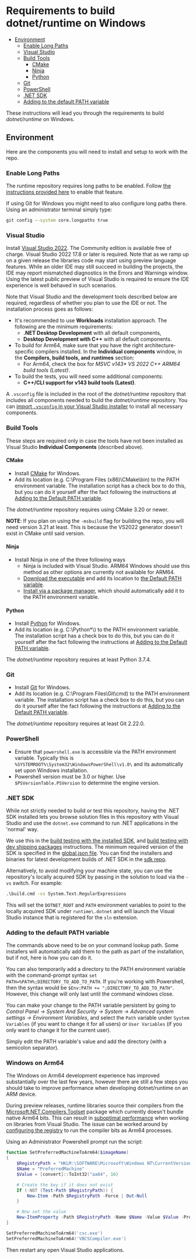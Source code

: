 # Requirements to build dotnet/runtime on Windows

* [Environment](#environment)
  * [Enable Long Paths](#enable-long-paths)
  * [Visual Studio](#visual-studio)
  * [Build Tools](#build-tools)
    * [CMake](#cmake)
    * [Ninja](#ninja)
    * [Python](#python)
  * [Git](#git)
  * [PowerShell](#powershell)
  * [.NET SDK](#net-sdk)
  * [Adding to the default PATH variable](#adding-to-the-default-path-variable)

These instructions will lead you through the requirements to build _dotnet/runtime_ on Windows.

## Environment

Here are the components you will need to install and setup to work with the repo.

### Enable Long Paths

The runtime repository requires long paths to be enabled. Follow [the instructions provided here](https://learn.microsoft.com/windows/win32/fileio/maximum-file-path-limitation#enable-long-paths-in-windows-10-version-1607-and-later) to enable that feature.

If using Git for Windows you might need to also configure long paths there. Using an administrator terminal simply type:

```cmd
git config --system core.longpaths true
```

### Visual Studio

Install [Visual Studio 2022](https://visualstudio.microsoft.com/downloads/). The Community edition is available free of charge. Visual Studio 2022 17.8 or later is required. Note that as we ramp up on a given release the libraries code may start using preview language features. While an older IDE may still succeed in building the projects, the IDE may report mismatched diagnostics in the Errors and Warnings window. Using the latest public preview of Visual Studio is required to ensure the IDE experience is well behaved in such scenarios.

Note that Visual Studio and the development tools described below are required, regardless of whether you plan to use the IDE or not. The installation process goes as follows:

* It's recommended to use **Workloads** installation approach. The following are the minimum requirements:
  * **.NET Desktop Development** with all default components,
  * **Desktop Development with C++** with all default components.
* To build for Arm64, make sure that you have the right architecture-specific compilers installed. In the **Individual components** window, in the **Compilers, build tools, and runtimes** section:
  * For Arm64, check the box for _MSVC v143* VS 2022 C++ ARM64 build tools (Latest)_.
* To build the tests, you will need some additional components:
  * **C++/CLI support for v143 build tools (Latest)**.

A `.vsconfig` file is included in the root of the _dotnet/runtime_ repository that includes all components needed to build the _dotnet/runtime_ repository. You can [import `.vsconfig` in your Visual Studio installer](https://learn.microsoft.com/visualstudio/install/import-export-installation-configurations?view=vs-2022#import-a-configuration) to install all necessary components.

### Build Tools

These steps are required only in case the tools have not been installed as Visual Studio **Individual Components** (described above).

#### CMake

* Install [CMake](https://cmake.org/download) for Windows.
* Add its location (e.g. C:\Program Files (x86)\CMake\bin) to the PATH environment variable. The installation script has a check box to do this, but you can do it yourself after the fact following the instructions at [Adding to the Default PATH variable](#adding-to-the-default-path-variable).

The _dotnet/runtime_ repository requires using CMake 3.20 or newer.

**NOTE**: If you plan on using the `-msbuild` flag for building the repo, you will need version 3.21 at least. This is because the VS2022 generator doesn't exist in CMake until said version.

#### Ninja

* Install Ninja in one of the three following ways
  * Ninja is included with Visual Studio. ARM64 Windows should use this method as other options are currently not available for ARM64.
  * [Download the executable](https://github.com/ninja-build/ninja/releases) and add its location to [the Default PATH variable](#adding-to-the-default-path-variable).
  * [Install via a package manager](https://github.com/ninja-build/ninja/wiki/Pre-built-Ninja-packages), which should automatically add it to the PATH environment variable.

#### Python

* Install [Python](https://www.python.org/downloads/) for Windows.
* Add its location (e.g. C:\Python*\\) to the PATH environment variable.
  The installation script has a check box to do this, but you can do it yourself after the fact following the instructions at [Adding to the Default PATH variable](#adding-to-the-default-path-variable).

The _dotnet/runtime_ repository requires at least Python 3.7.4.

### Git

* Install [Git](https://git-for-windows.github.io/) for Windows.
* Add its location (e.g. C:\Program Files\Git\cmd) to the PATH environment variable.
  The installation script has a check box to do this, but you can do it yourself after the fact following the instructions at [Adding to the Default PATH variable](#adding-to-the-default-path-variable).

The _dotnet/runtime_ repository requires at least Git 2.22.0.

### PowerShell

* Ensure that `powershell.exe` is accessible via the PATH environment variable. Typically this is `%SYSTEMROOT%\System32\WindowsPowerShell\v1.0\` and its automatically set upon Windows installation.
* Powershell version must be 3.0 or higher. Use `$PSVersionTable.PSVersion` to determine the engine version.

### .NET SDK

While not strictly needed to build or test this repository, having the .NET SDK installed lets you browse solution files in this repository with Visual Studio and use the `dotnet.exe` command to run .NET applications in the 'normal' way.

We use this in the [build testing with the installed SDK](/docs/workflow/testing/using-your-build-with-installed-sdk.md), and [build testing with dev shipping packages](/docs/workflow/testing/using-dev-shipping-packages.md) instructions. The minimum required version of the SDK is specified in the [global.json file](https://github.com/dotnet/runtime/blob/main/global.json#L3). You can find the installers and binaries for latest development builds of .NET SDK in the [sdk repo](https://github.com/dotnet/sdk#installing-the-sdk).

Alternatively, to avoid modifying your machine state, you can use the repository's locally acquired SDK by passing in the solution to load via the `-vs` switch. For example:

```cmd
.\build.cmd -vs System.Text.RegularExpressions
```

This will set the `DOTNET_ROOT` and `PATH` environment variables to point to the locally acquired SDK under `runtime\.dotnet` and will launch the Visual Studio instance that is registered for the `sln` extension.

### Adding to the default PATH variable

The commands above need to be on your command lookup path. Some installers will automatically add them to the path as part of the installation, but if not, here is how you can do it.

You can also temporarily add a directory to the PATH environment variable with the command-prompt syntax `set PATH=%PATH%;DIRECTORY_TO_ADD_TO_PATH`. If you're working with Powershell, then the syntax would be `$Env:PATH += ";DIRECTORY_TO_ADD_TO_PATH"`. However, this change will only last until the command windows close.

You can make your change to the PATH variable persistent by going to _Control Panel -> System And Security -> System -> Advanced system settings -> Environment Variables_, and select the `Path` variable under `System Variables` (if you want to change it for all users) or `User Variables` (if you only want to change it for the current user).

Simply edit the PATH variable's value and add the directory (with a semicolon separator).

### Windows on Arm64

The Windows on Arm64 development experience has improved substantially over the last few years, however there are still a few steps you should take to improve performance when developing dotnet/runtime on an ARM device.

During preview releases, runtime libraries source their compilers from the [Microsoft.NET.Compilers.Toolset](https://www.nuget.org/packages/Microsoft.Net.Compilers.Toolset/) package which currently doesn't bundle native Arm64 bits. This can result in [suboptimal performance](https://github.com/dotnet/runtime/issues/104548) when working on libraries from Visual Studio. The issue can be worked around by [configuring the registry](https://github.com/dotnet/runtime/issues/104548#issuecomment-2214581797) to run the compiler bits as Arm64 processes.

Using an Administrator Powershell prompt run the script:

```powershell
function SetPreferredMachineToArm64($imageName)
{
    $RegistryPath = "HKLM:\SOFTWARE\Microsoft\Windows NT\CurrentVersion\Image File Execution Options\${imageName}"
    $Name = "PreferredMachine"
    $Value = [convert]::ToInt32("aa64", 16)

    # Create the key if it does not exist
    If (-NOT (Test-Path $RegistryPath)) {
        New-Item -Path $RegistryPath -Force | Out-Null
    }

    # Now set the value
    New-ItemProperty -Path $RegistryPath -Name $Name -Value $Value -PropertyType DWORD -Force
}

SetPreferredMachineToArm64('csc.exe')
SetPreferredMachineToArm64('VBCSCompiler.exe')
```

Then restart any open Visual Studio applications.
